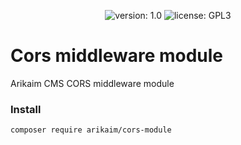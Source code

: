 <p align="center">
    <img src="https://img.shields.io/github/release/arikaim/cors-module.svg" alt="version: 1.0">
    <img src="https://img.shields.io/badge/License-GPLv3-blue.svg" alt="license: GPL3">
</p>

# Cors middleware module
Arikaim CMS CORS middleware module

### Install
```
composer require arikaim/cors-module
```